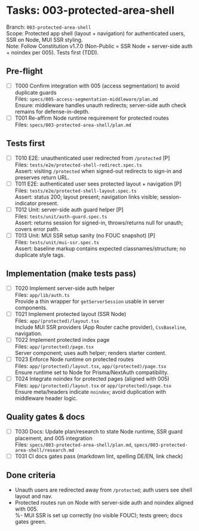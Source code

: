 # Tasks: 003-protected-area-shell

Branch: `003-protected-area-shell`  
Scope: Protected app shell (layout + navigation) for authenticated users, SSR on Node, MUI SSR styling.  
Note: Follow Constitution v1.7.0 (Non-Public = SSR Node + server-side auth + noindex per 005). Tests first (TDD).

## Pre-flight

- [ ] T000 Confirm integration with 005 (access segmentation) to avoid duplicate guards  
  Files: `specs/005-access-segmentation-middleware/plan.md`  
  Ensure: middleware handles unauth redirects; server-side auth check remains for defense-in-depth.
- [ ] T001 Re-affirm Node runtime requirement for protected routes  
  Files: `specs/003-protected-area-shell/plan.md`

## Tests first

- [ ] T010 E2E: unauthenticated user redirected from `/protected` [P]  
  Files: `tests/e2e/protected-shell-redirect.spec.ts`  
  Assert: visiting `/protected` when signed-out redirects to sign-in and preserves return URL.
- [ ] T011 E2E: authenticated user sees protected layout + navigation [P]  
  Files: `tests/e2e/protected-shell-layout.spec.ts`  
  Assert: status 200; layout present; navigation links visible; session-indicator present.
- [ ] T012 Unit: server-side auth guard helper [P]  
  Files: `tests/unit/auth-guard.spec.ts`  
  Assert: returns session for signed-in, throws/returns null for unauth; covers error path.
- [ ] T013 Unit: MUI SSR setup sanity (no FOUC snapshot) [P]  
  Files: `tests/unit/mui-ssr.spec.ts`  
  Assert: baseline markup contains expected classnames/structure; no duplicate style tags.

## Implementation (make tests pass)

- [ ] T020 Implement server-side auth helper  
  Files: `app/lib/auth.ts`  
  Provide a thin wrapper for `getServerSession` usable in server components.
- [ ] T021 Implement protected layout (SSR Node)  
  Files: `app/(protected)/layout.tsx`  
  Include MUI SSR providers (App Router cache provider), `CssBaseline`, navigation.
- [ ] T022 Implement protected index page  
  Files: `app/(protected)/page.tsx`  
  Server component; uses auth helper; renders starter content.
- [ ] T023 Enforce Node runtime on protected routes  
  Files: `app/(protected)/layout.tsx`, `app/(protected)/page.tsx`  
  Ensure runtime set to Node for Prisma/NextAuth compatibility.
- [ ] T024 Integrate noindex for protected pages (aligned with 005)  
  Files: `app/(protected)/layout.tsx` or `app/(protected)/page.tsx`  
  Ensure meta/headers indicate `noindex`; avoid duplication with middleware header logic.

## Quality gates & docs

- [ ] T030 Docs: Update plan/research to state Node runtime, SSR guard placement, and 005 integration  
  Files: `specs/003-protected-area-shell/plan.md`, `specs/003-protected-area-shell/research.md`
- [ ] T031 CI docs gates pass (markdown lint, spelling DE/EN, link check)

## Done criteria

- Unauth users are redirected away from `/protected`; auth users see shell layout and nav.  
- Protected routes run on Node with server-side auth and noindex aligned with 005.  
%- MUI SSR is set up correctly (no visible FOUC); tests green; docs gates green.
